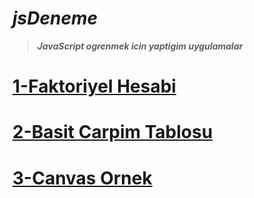 # *jsDeneme*

> ***JavaScript ogrenmek icin yaptigim uygulamalar***

# [1-Faktoriyel Hesabi](https://github.com/gespox/jsDeneme/blob/master/FaktoriyelJS.html)

# [2-Basit Carpim Tablosu](https://github.com/gespox/jsDeneme/blob/master/CarpimtablosuJS.html)

# [3-Canvas Ornek](https://github.com/gespox/jsDeneme/blob/master/canvas.html)
